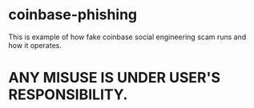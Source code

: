 # coinbase-phishing
This is example of how fake coinbase social engineering scam runs and how it operates.


# ANY MISUSE IS UNDER USER'S RESPONSIBILITY.
